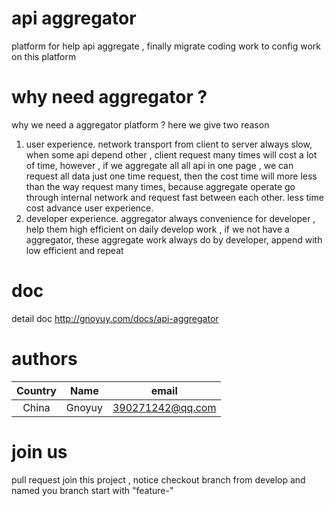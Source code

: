 # api aggregator
platform for help api aggregate , finally migrate coding work to config work on this platform

# why need aggregator ?
why we need a aggregator platform ? here we give two reason
1. user experience.  network transport from client to server always slow, when some api depend other , client request 
 many times will cost a lot of time, however , if we aggregate all all api in one page , we can request all
 data just one time request, then the cost time will more less than the way request many times, because aggregate
 operate go through internal network and request fast between each other. less time cost advance user experience.
2. developer experience. aggregator always convenience for developer , help them high efficient on daily develop 
work , if we not have a aggregator, these aggregate work always do by developer, append with low efficient and repeat
# doc
detail doc  http://gnoyuy.com/docs/api-aggregator

# authors
| Country   | Name  | email |
|  :----:  | :----:  | :----: |
|  China  | Gnoyuy | 390271242@qq.com |

# join us
pull request join this project , notice checkout branch from develop and named you branch start with "feature-"
